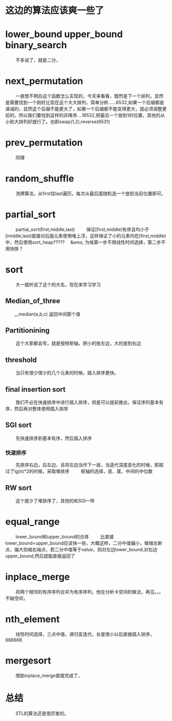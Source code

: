 
# 这边的算法应该爽一些了

# lower_bound upper_bound binary_search
&emsp;&emsp; 不多说了，就是二分，

# next_permutation
&emsp;&emsp; 一直想不明白这个函数怎么实现的，今天来看看，既然是下一个排列，显然是需要找到一个刚好比现在这个大大排列，简单分析......6532,如果一个后缀都是递减的，显然这个后缀不能更大了，如果一个后缀都不能变得更大，就必须调整更前的，所以我们要找到这样的非降序....16532,把最后一个放到1的位置，其他的从小到大排列好就行了。也即swap(1,2),reverse(6531)
<!---more-->
# prev_permutation
&emsp;&emsp; 同理

# random_shuffle
&emsp;&emsp; 洗牌算法，从first往last遍历，每次从最后面随机选一个放到当前位置即可。

# partial_sort 
&emsp;&emsp; partial_sort(first,middle,last)
&emsp;&emsp; 保证[first,middle)有序且均小于[middle,last)直接对后面元素使用堆上浮，这样保证了小的元素均在[first,middle)中，然后使用sort_heap?????
&emsp;&ems; 为啥第一步不用线性时间选择，第二步不用快排？

# sort
&emsp;&emsp; 大一就听说了这个的大名，现在来学习学习

## Median_of_three
&emsp;&emsp;__median(a,b,c) 返回中间那个值
## Partitionining
&emsp;&emsp; 这个大家都会写，就是按照枢轴，把小的放左边，大的放到右边
## threshold
&emsp;&emsp; 当只有很少很少的几个元素的时候，插入排序更快。
## final insertion sort
&emsp;&emsp; 我们不必在快速排序中进行插入排序，但是可以提前推出，保证序列基本有序，然后再对整体使用插入排序
## SGI sort 
&emsp;&emsp; 先快速排序到基本有序，然后插入排序
### 快速排序
&emsp;&emsp; 先排序右边，后左边，且将左边当作下一层，当迭代深度恶化的时候，即超过了lg(n)*2的时候，采取堆排序
&emsp;&emsp; 枢轴的选择，首、尾、中间的中位数
## RW sort
&emsp;&emsp; 这个就少了堆排序了，其他的和SGI一样


#  equal_range
&emsp;&emsp; lower_bound和upper_bound的合体
&emsp;&emsp; 比直接lower_bound+upper_bound应该快一些，大概这样，二分中值偏小，做缩左断点，偏大则缩右端点，若二分中值等于value，则对左边lower_bound,对右边upper_bound,然后就能直接返回了

# inplace_merge
&emsp;&emsp; 将两个相邻的有序序列合并为有序序列，他在分析卡空间的做法，再见。。。不缺空间，

#  nth_element
&emsp;&emsp; 线性时间选择，三点中值，递归变迭代，长度很小以后直接插入排序，666666

# mergesort
&emsp;&emsp; 借助inplace_merge直接完成了，

# 总结
&emsp;&emsp; STL的算法还是很厉害的。

